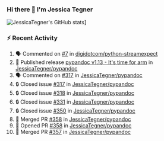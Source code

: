 ### Hi there 👋 I'm Jessica Tegner

![JessicaTegner's GitHub stats](https://github-readme-stats.vercel.app/api?username=jessicategner)]


### :zap: Recent Activity

<!--START_SECTION:activity-->
1. 🗣 Commented on [#7](https://github.com/digidotcom/python-streamexpect/issues/7#issuecomment-1958688295) in [digidotcom/python-streamexpect](https://github.com/digidotcom/python-streamexpect)
2. 🚀 Published release [pypandoc v1.13 - It's time for arm](https://github.com/JessicaTegner/pypandoc/releases/tag/v1.13) in [JessicaTegner/pypandoc](https://github.com/JessicaTegner/pypandoc)
3. 🗣 Commented on [#317](https://github.com/JessicaTegner/pypandoc/issues/317#issuecomment-1947445022) in [JessicaTegner/pypandoc](https://github.com/JessicaTegner/pypandoc)
4. 🔒 Closed issue [#317](https://github.com/JessicaTegner/pypandoc/issues/317) in [JessicaTegner/pypandoc](https://github.com/JessicaTegner/pypandoc)
5. 🔒 Closed issue [#318](https://github.com/JessicaTegner/pypandoc/issues/318) in [JessicaTegner/pypandoc](https://github.com/JessicaTegner/pypandoc)
6. 🔒 Closed issue [#331](https://github.com/JessicaTegner/pypandoc/issues/331) in [JessicaTegner/pypandoc](https://github.com/JessicaTegner/pypandoc)
7. 🔒 Closed issue [#350](https://github.com/JessicaTegner/pypandoc/issues/350) in [JessicaTegner/pypandoc](https://github.com/JessicaTegner/pypandoc)
8. 🎉 Merged PR [#358](https://github.com/JessicaTegner/pypandoc/pull/358) in [JessicaTegner/pypandoc](https://github.com/JessicaTegner/pypandoc)
9. 💪 Opened PR [#358](https://github.com/JessicaTegner/pypandoc/pull/358) in [JessicaTegner/pypandoc](https://github.com/JessicaTegner/pypandoc)
10. 🎉 Merged PR [#357](https://github.com/JessicaTegner/pypandoc/pull/357) in [JessicaTegner/pypandoc](https://github.com/JessicaTegner/pypandoc)
<!--END_SECTION:activity-->
